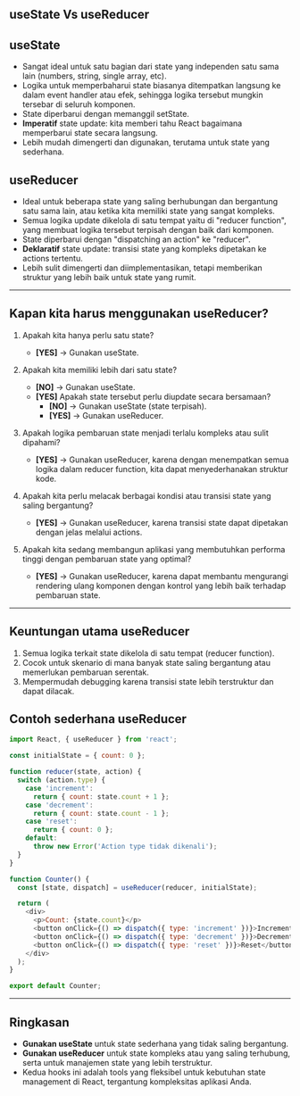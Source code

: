 ## useState Vs useReducer

## **useState**

- Sangat ideal untuk satu bagian dari state yang independen satu sama lain (numbers, string, single array, etc).
- Logika untuk memperbaharui state biasanya ditempatkan langsung ke dalam event handler atau efek, sehingga logika tersebut mungkin tersebar di seluruh komponen.
- State diperbarui dengan memanggil setState.
- **Imperatif** state update: kita memberi tahu React bagaimana memperbarui state secara langsung.
- Lebih mudah dimengerti dan digunakan, terutama untuk state yang sederhana.

## **useReducer**

- Ideal untuk beberapa state yang saling berhubungan dan bergantung satu sama lain, atau ketika kita memiliki state yang sangat kompleks.
- Semua logika update dikelola di satu tempat yaitu di "reducer function", yang membuat logika tersebut terpisah dengan baik dari komponen.
- State diperbarui dengan "dispatching an action" ke "reducer".
- **Deklaratif** state update: transisi state yang kompleks dipetakan ke actions tertentu.
- Lebih sulit dimengerti dan diimplementasikan, tetapi memberikan struktur yang lebih baik untuk state yang rumit.

---

## **Kapan kita harus menggunakan useReducer?**

1. Apakah kita hanya perlu satu state?

   - **[YES]** -> Gunakan useState.

2. Apakah kita memiliki lebih dari satu state?

   - **[NO]** -> Gunakan useState.
   - **[YES]** Apakah state tersebut perlu diupdate secara bersamaan?
     - **[NO]** -> Gunakan useState (state terpisah).
     - **[YES]** -> Gunakan useReducer.

3. Apakah logika pembaruan state menjadi terlalu kompleks atau sulit dipahami?
   - **[YES]** -> Gunakan useReducer, karena dengan menempatkan semua logika dalam reducer function, kita dapat menyederhanakan struktur kode.

4. Apakah kita perlu melacak berbagai kondisi atau transisi state yang saling bergantung?
   - **[YES]** -> Gunakan useReducer, karena transisi state dapat dipetakan dengan jelas melalui actions.

5. Apakah kita sedang membangun aplikasi yang membutuhkan performa tinggi dengan pembaruan state yang optimal?
   - **[YES]** -> Gunakan useReducer, karena dapat membantu mengurangi rendering ulang komponen dengan kontrol yang lebih baik terhadap pembaruan state.

---

## **Keuntungan utama useReducer**

1. Semua logika terkait state dikelola di satu tempat (reducer function).
2. Cocok untuk skenario di mana banyak state saling bergantung atau memerlukan pembaruan serentak.
3. Mempermudah debugging karena transisi state lebih terstruktur dan dapat dilacak.

## **Contoh sederhana useReducer**

```javascript
import React, { useReducer } from 'react';

const initialState = { count: 0 };

function reducer(state, action) {
  switch (action.type) {
    case 'increment':
      return { count: state.count + 1 };
    case 'decrement':
      return { count: state.count - 1 };
    case 'reset':
      return { count: 0 };
    default:
      throw new Error('Action type tidak dikenali');
  }
}

function Counter() {
  const [state, dispatch] = useReducer(reducer, initialState);

  return (
    <div>
      <p>Count: {state.count}</p>
      <button onClick={() => dispatch({ type: 'increment' })}>Increment</button>
      <button onClick={() => dispatch({ type: 'decrement' })}>Decrement</button>
      <button onClick={() => dispatch({ type: 'reset' })}>Reset</button>
    </div>
  );
}

export default Counter;
```

---

## **Ringkasan**

- **Gunakan useState** untuk state sederhana yang tidak saling bergantung.
- **Gunakan useReducer** untuk state kompleks atau yang saling terhubung, serta untuk manajemen state yang lebih terstruktur.
- Kedua hooks ini adalah tools yang fleksibel untuk kebutuhan state management di React, tergantung kompleksitas aplikasi Anda.

